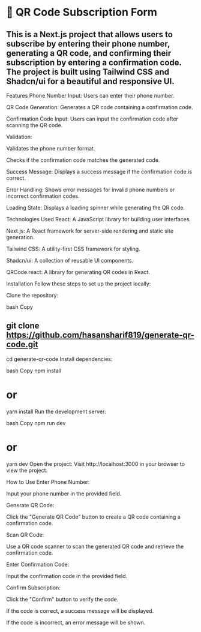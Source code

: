 # 📱 QR Code Subscription Form

## This is a Next.js project that allows users to subscribe by entering their phone number, generating a QR code, and confirming their subscription by entering a confirmation code. The project is built using Tailwind CSS and Shadcn/ui for a beautiful and responsive UI.

Features
Phone Number Input: Users can enter their phone number.

QR Code Generation: Generates a QR code containing a confirmation code.

Confirmation Code Input: Users can input the confirmation code after scanning the QR code.

Validation:

Validates the phone number format.

Checks if the confirmation code matches the generated code.

Success Message: Displays a success message if the confirmation code is correct.

Error Handling: Shows error messages for invalid phone numbers or incorrect confirmation codes.

Loading State: Displays a loading spinner while generating the QR code.

Technologies Used
React: A JavaScript library for building user interfaces.

Next.js: A React framework for server-side rendering and static site generation.

Tailwind CSS: A utility-first CSS framework for styling.

Shadcn/ui: A collection of reusable UI components.

QRCode.react: A library for generating QR codes in React.

Installation
Follow these steps to set up the project locally:

Clone the repository:

bash
Copy
## git clone https://github.com/hasansharif819/generate-qr-code.git
cd generate-qr-code
Install dependencies:

bash
Copy
npm install
# or
yarn install
Run the development server:

bash
Copy
npm run dev
# or
yarn dev
Open the project:
Visit http://localhost:3000 in your browser to view the project.

How to Use
Enter Phone Number:

Input your phone number in the provided field.

Generate QR Code:

Click the "Generate QR Code" button to create a QR code containing a confirmation code.

Scan QR Code:

Use a QR code scanner to scan the generated QR code and retrieve the confirmation code.

Enter Confirmation Code:

Input the confirmation code in the provided field.

Confirm Subscription:

Click the "Confirm" button to verify the code.

If the code is correct, a success message will be displayed.

If the code is incorrect, an error message will be shown.
